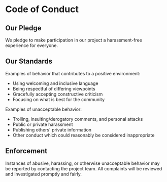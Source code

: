 # Code of Conduct

## Our Pledge

We pledge to make participation in our project a harassment-free experience for everyone.

## Our Standards

Examples of behavior that contributes to a positive environment:
- Using welcoming and inclusive language
- Being respectful of differing viewpoints
- Gracefully accepting constructive criticism
- Focusing on what is best for the community

Examples of unacceptable behavior:
- Trolling, insulting/derogatory comments, and personal attacks
- Public or private harassment
- Publishing others' private information
- Other conduct which could reasonably be considered inappropriate

## Enforcement

Instances of abusive, harassing, or otherwise unacceptable behavior may be reported by contacting the project team. All complaints will be reviewed and investigated promptly and fairly.